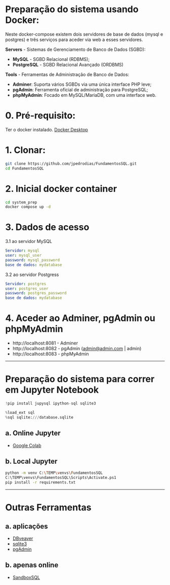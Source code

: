 # Preparação do sistema usando Docker:
Neste docker-compose existem dois servidores de base de dados (mysql e postgres) e três serviços para aceder via web a esses servidores.

**Servers** - Sistemas de Gerenciamento de Banco de Dados (SGBD):
- **MySQL**	- SGBD Relacional (RDBMS);
- **PostgreSQL** - SGBD Relacional Avançado (ORDBMS)


**Tools** - Ferramentas de Administração de Banco de Dados:
- **Adminer**: Suporta vários SGBDs via uma única interface PHP leve;
- **pgAdmin**: Ferramenta oficial de administração para PostgreSQL;
- **phpMyAdmin**: Focado em MySQL/MariaDB, com uma interface web.



# 0. Pré-requisito:
Ter o docker instalado.
[Docker Desktop](https://www.docker.com/get-started/)


# 1. Clonar:
```bash
git clone https://github.com/jpedrodias/FundamentosSQL.git
cd FundamentosSQL
```


# 2. Inicial docker container
```bash
cd system_prep
docker compose up -d
```


# 3. Dados de acesso
3.1 ao servidor MySQL  
```yml
Servidor: mysql
user: mysql_user
password: mysql_password
base de dados: mydatabase
```


3.2 ao servidor Postgress  
```yml
Servidor: postgres
user: postgres_user
password: postgres_password
base de dados: mydatabase
```


# 4. Aceder ao Adminer, pgAdmin ou phpMyAdmin
- http://localhost:8081 - Adminer
- http://localhost:8082 - pgAdmin (admin@admin.com | admin)
- http://localhost:8083 - phpMyAdmin


***

# Preparação do sistema para correr em Jupyter Notebook

```python
!pip install jupysql ipython-sql sqlite3

%load_ext sql
%sql sqlite:///database.sqlite
```

## a. Online Jupyter
- [Google Colab](https://colab.research.google.com/)

## b. Local Jupyter
```bash
python -m venv C:\TEMP\venvs\FundamentosSQL
C:\TEMP\venvs\FundamentosSQL\Scripts\Activate.ps1
pip install -r requirements.txt
```

***

# Outras Ferramentas
## a. aplicações
- [DBveaver](https://dbeaver.io/download/)
- [sqlite3](https://www.sqlite.org/download.html)
- [pgAdmin](https://www.pgadmin.org/download/)

## b. apenas online
- [SandboxSQL](https://sandboxsql.com/)
